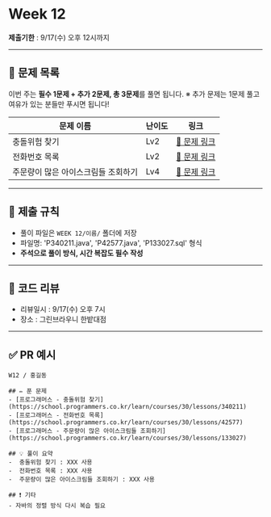 # Week 12

**제출기한** : 9/17(수) 오후 12시까지

---

## 📌 문제 목록

이번 주는 **필수 1문제 + 추가 2문제, 총 3문제**를 풀면 됩니다.
※ 추가 문제는 1문제 풀고 여유가 있는 분들만 푸시면 됩니다!

| 문제 이름 | 난이도 | 링크 |
| -------- | ------ | ---- |
| 충돌위험 찾기 | Lv2 | [🔗 문제 링크](https://school.programmers.co.kr/learn/courses/30/lessons/340211) |
| 전화번호 목록 | Lv2 | [🔗 문제 링크](https://school.programmers.co.kr/learn/courses/30/lessons/42577) |
| 주문량이 많은 아이스크림들 조회하기 | Lv4 | [🔗 문제 링크](https://school.programmers.co.kr/learn/courses/30/lessons/133027) |

---

## 📝 제출 규칙

- 풀이 파일은 `WEEK 12/이름/` 폴더에 저장
- 파일명: 'P340211.java', 'P42577.java', 'P133027.sql' 형식
- **주석으로 풀이 방식, 시간 복잡도 필수 작성**

---

## 💬 코드 리뷰

- 리뷰일시 : 9/17(수) 오후 7시
- 장소 : 그린브라우니 한밭대점

---

## ✅ PR 예시

```
W12 / 홍길동

## ✏️ 푼 문제
- [프로그래머스 - 충돌위험 찾기](https://school.programmers.co.kr/learn/courses/30/lessons/340211)
- [프로그래머스 - 전화번호 목록](https://school.programmers.co.kr/learn/courses/30/lessons/42577)
- [프로그래머스 - 주문량이 많은 아이스크림들 조회하기](https://school.programmers.co.kr/learn/courses/30/lessons/133027)

## 💡 풀이 요약
-  충돌위험 찾기 : XXX 사용
-  전화번호 목록 : XXX 사용
-  주문량이 많은 아이스크림들 조회하기 : XXX 사용

## ❗ 기타
- 자바의 정렬 방식 다시 복습 필요
```
